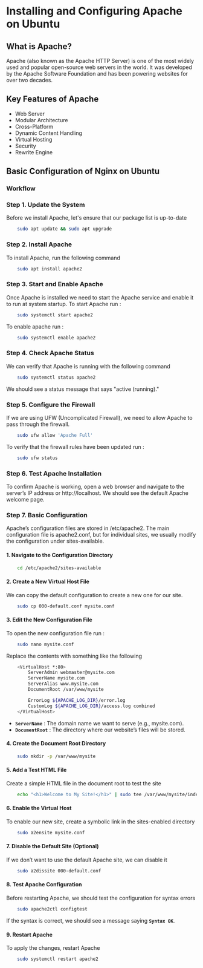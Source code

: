 # Installing and Configuring Apache on Ubuntu
## What is Apache?
Apache (also known as the Apache HTTP Server) is one of the most widely used and popular open-source web servers in the world. It was developed by the Apache Software Foundation and has been powering websites for over two decades.
## Key Features of Apache
- Web Server
- Modular Architecture
- Cross-Platform
- Dynamic Content Handling
- Virtual Hosting
- Security
- Rewrite Engine
## Basic Configuration of Nginx on Ubuntu

### Workflow

### Step 1. Update the System
Before we install Apache, let's ensure that our package list is up-to-date
```bash
    sudo apt update && sudo apt upgrade
```
### Step 2. Install Apache
To install Apache, run the following command
```bash
    sudo apt install apache2
```
### Step 3. Start and Enable Apache
Once Apache is installed we need to start the Apache service and enable it to run at system startup. To start Apache run :

```bash
    sudo systemctl start apache2
```
To enable apache run :
```bash
    sudo systemctl enable apache2
```
### Step 4. Check Apache Status
We can verify that Apache is running with the following command
```bash
    sudo systemctl status apache2
```
We should see a status message that says "active (running)."
### Step 5. Configure the Firewall
If we are using UFW (Uncomplicated Firewall), we need to allow Apache to pass through the firewall.
```bash
    sudo ufw allow 'Apache Full'
```
To verify that the firewall rules have been updated run :
```bash
    sudo ufw status
```
### Step 6. Test Apache Installation
To confirm Apache is working, open a web browser and navigate to the server’s IP address or http://localhost. We should see the default Apache welcome page.
### Step 7. Basic Configuration
Apache’s configuration files are stored in /etc/apache2. The main configuration file is apache2.conf, but for individual sites, we usually modify the configuration under sites-available.
#### 1. Navigate to the Configuration Directory
```bash
    cd /etc/apache2/sites-available
```
#### 2. Create a New Virtual Host File
We can copy the default configuration to create a new one for our site.
```bash
    sudo cp 000-default.conf mysite.conf
```
#### 3. Edit the New Configuration File
To open the new configuration file run :
```bash
    sudo nano mysite.conf
```
Replace the contents with something like the following
```bash
    <VirtualHost *:80>
        ServerAdmin webmaster@mysite.com
        ServerName mysite.com
        ServerAlias www.mysite.com
        DocumentRoot /var/www/mysite

        ErrorLog ${APACHE_LOG_DIR}/error.log
        CustomLog ${APACHE_LOG_DIR}/access.log combined
    </VirtualHost>
```
- **`ServerName`** : The domain name we want to serve (e.g., mysite.com).
- **`DocumentRoot`** : The directory where our website’s files will be stored.
#### 4. Create the Document Root Directory
```bash
    sudo mkdir -p /var/www/mysite
```
#### 5. Add a Test HTML File
Create a simple HTML file in the document root to test the site
```bash
    echo "<h1>Welcome to My Site!</h1>" | sudo tee /var/www/mysite/index.html
```
#### 6. Enable the Virtual Host
To enable our new site, create a symbolic link in the sites-enabled directory
```bash
    sudo a2ensite mysite.conf
```
#### 7. Disable the Default Site (Optional)
If we don’t want to use the default Apache site, we can disable it
```bash
    sudo a2dissite 000-default.conf
```
#### 8. Test Apache Configuration
Before restarting Apache, we should test the configuration for syntax errors
```bash
    sudo apache2ctl configtest
```
If the syntax is correct, we should see a message saying **`Syntax OK`**.
#### 9. Restart Apache
To apply the changes, restart Apache
```bash
    sudo systemctl restart apache2
```
